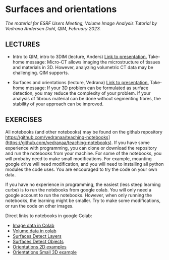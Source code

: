 # Surfaces and orientations

*The material for ESRF Users Meeting, Volume Image Analysis Tutorial by Vedrana Andersen Dahl, QIM, February 2023.*


## LECTURES
- Intro to QIM, intro to 3DIM  (lecture, Anders) [Link to presentation.](https://drive.google.com/file/d/1GHWZaNWdymsDziM6Cq3cbRm7Oqo6qd6H/view)
  Take-home message: Micro-CT allows imaging the microstructure of tissues and materials in 3D. However, analyzing volumetric CT data may be challenging. QIM supports.

- Surfaces and orientations (lecture, Vedrana) [Link to presentation.](https://drive.google.com/file/d/115D8DAnExdRdPLwEFTq9gLhr-5adgAwp/view?usp=sharing)
  Take-home message: If your 3D problem can be formulated as surface detection, you may reduce the complexity of your problem. If your analysis of fibrous material can be done without segmenting fibres, the stability of your approach can be improved.



## EXERCISES

All notebooks (and other notebooks) may be found on the github repository https://github.com/vedranaa/teaching-notebooks](https://github.com/vedranaa/teaching-notebooks). If you have some experience with programming, you can clone or download the repository and run the notebooks from your machine. For some of the notebooks, you will probaby need to make small modifications. For example, mounting google drive will need modification, and you will need to installing all python modules the code uses. You are encouraged to try the code on your own data.

If you have no experience in programming, the easiest (less steep learning curbe) is to run the notebooks from google colab. You will only need a google account to run the notebooks. However, when only running the notebooks, the learning might be smaller. Try to make some modifications, or run the code on other images.

Direct links to notebooks in google Colab:
- [Image data in Colab](https://colab.research.google.com/github/vedranaa/teaching-notebooks/blob/main/Image_data_in_Colab.ipynb)
- [Volume data in colab](https://colab.research.google.com/github/vedranaa/teaching-notebooks/blob/main/Volume_data_in_colab.ipynb)
- [Surfaces Detect Layers](https://colab.research.google.com/github/vedranaa/teaching-notebooks/blob/main/Surfaces_Detect_Layers.ipynb)
- [Surfaces Detect Objects](https://colab.research.google.com/github/vedranaa/teaching-notebooks/blob/main/Surfaces_Detect_Objects.ipynb)
- [Orientations 2D examples](https://colab.research.google.com/github/vedranaa/teaching-notebooks/blob/main/Orientations_2D_examples.ipynb)
- [Orientations Small 3D example](https://colab.research.google.com/github/vedranaa/teaching-notebooks/blob/main/Orientations_Small_3D_example.ipynb)